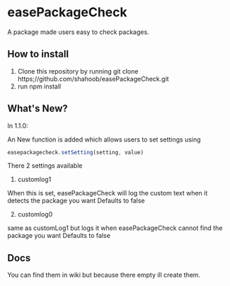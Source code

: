 # easePackageCheck
A package made users easy to check packages.

## How to install
1. Clone this repository by running git clone https;//github.com/shahoob/easePackageCheck.git
2. run npm install

## What's New?
In 1.1.0:

An New function is added which allows users to set settings using

```javascript
easepackagecheck.setSetting(setting, value)
```

There 2 settings available

1. customlog1

When this is set, easePackageCheck will log the custom text when it detects the package you want
Defaults to false

2. customlog0

same as customLog1 but logs it when easePackageCheck cannot find the package you want
Defaults to false

## Docs
You can find them in wiki
but because there empty
ill create them.
